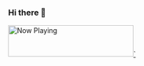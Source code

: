 ### Hi there 👋

<!--
**christofferstensrud/christofferstensrud** is a ✨ _special_ ✨ repository because its `README.md` (this file) appears on your GitHub profile.

Here are some ideas to get you started:

- 🔭 I’m currently working on ...
- 🌱 I’m currently learning ...
- 👯 I’m looking to collaborate on ...
- 🤔 I’m looking for help with ...
- 💬 Ask me about ...
- 📫 How to reach me: ...
- 😄 Pronouns: ...
- ⚡ Fun fact: ...
-->

<a href="https://now-playing-profile-nu-eight.vercel.app/now-playing">
    <img src="https://now-playing-profile-nu-eight.vercel.app/now-playing" width="256" height="64" alt="Now Playing">`
</a>
